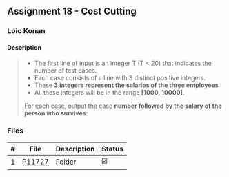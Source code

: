 ## Assignment 18 - Cost Cutting 

### Loic Konan

#### Description

> - The first line of input is an integer T (T < 20) that indicates the number of test cases.
> - Each case consists of a line with 3 distinct positive integers.
> - These **3 integers represent the salaries of the three employees**.
> - All these integers will be in the range **[1000, 10000]**.
>
> For each case, output the case **number followed by the salary of the person who survives**.

### Files

|   #   | File                | Description | Status                  |
| :---: | ------------------- | ----------- | ----------------------- |
|   1   | [P11727](./P11727) | Folder      | :ballot_box_with_check: |
